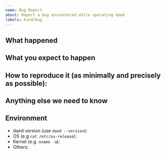 ```yaml
---
name: Bug Report
about: Report a bug encountered while operating daed
labels: kind/bug
---
```


<!--
Please use this template while reporting a bug and provide as much info as possible. Not doing so may result in your bug not being addressed in a timely manner. Thanks!
-->

## What happened

## What you expect to happen

## How to reproduce it (as minimally and precisely as possible):

## Anything else we need to know

## Environment

- daed version (use `daed --version`):
- OS (e.g `cat /etc/os-release`):
- Kernel (e.g. `uname -a`):
- Others:
